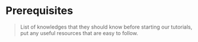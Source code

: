 # Prerequisites

> List of knowledges that they should know before starting our tutorials, put any useful resources that are easy to follow.

